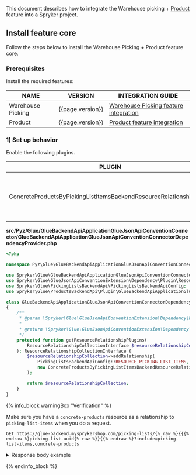 


This document describes how to integrate the Warehouse picking + [Product](/docs/pbc/all/product-information-management/{{page.version}}/base-shop/feature-overviews/product-feature-overview/product-feature-overview.html) feature into a Spryker project.

## Install feature core

Follow the steps below to install the Warehouse Picking + Product feature core.

### Prerequisites

Install the required features:

| NAME              | VERSION          | INTEGRATION GUIDE                                                                                                                                                 |
|-------------------|------------------|-------------------------------------------------------------------------------------------------------------------------------------------------------------------|
| Warehouse Picking | {{page.version}} | [Warehouse Picking feature integration](/docs/pbc/all/install-features/{{page.version}}/install-the-warehouse-picking-feature.html)                    |
| Product           | {{page.version}} | [Product feature integration](/docs/pbc/all/product-information-management/{{page.version}}/base-shop/install-and-upgrade/install-features/install-the-product-feature.html) |

### 1) Set up behavior

Enable the following plugins.

| PLUGIN                                                              | SPECIFICATION                                                                           | PREREQUISITES | NAMESPACE                                                                                      |
|---------------------------------------------------------------------|-----------------------------------------------------------------------------------------|---------------|------------------------------------------------------------------------------------------------|
| ConcreteProductsByPickingListItemsBackendResourceRelationshipPlugin | Adds `concrete-products` resources as a relationship to `picking-list-items` resources. |               | Spryker\Glue\ProductsBackendApi\Plugin\GlueBackendApiApplicationGlueJsonApiConventionConnector |


**src/Pyz/Glue/GlueBackendApiApplicationGlueJsonApiConventionConnector/GlueBackendApiApplicationGlueJsonApiConventionConnectorDependencyProvider.php**

```php
<?php

namespace Pyz\Glue\GlueBackendApiApplicationGlueJsonApiConventionConnector;

use Spryker\Glue\GlueBackendApiApplicationGlueJsonApiConventionConnector\GlueBackendApiApplicationGlueJsonApiConventionConnectorDependencyProvider as SprykerGlueBackendApiApplicationGlueJsonApiConventionConnectorDependencyProvider;
use Spryker\Glue\GlueJsonApiConventionExtension\Dependency\Plugin\ResourceRelationshipCollectionInterface;
use Spryker\Glue\PickingListsBackendApi\PickingListsBackendApiConfig;
use Spryker\Glue\ProductsBackendApi\Plugin\GlueBackendApiApplicationGlueJsonApiConventionConnector\ConcreteProductsByPickingListItemsBackendResourceRelationshipPlugin;

class GlueBackendApiApplicationGlueJsonApiConventionConnectorDependencyProvider extends SprykerGlueBackendApiApplicationGlueJsonApiConventionConnectorDependencyProvider
{
    /**
     * @param \Spryker\Glue\GlueJsonApiConventionExtension\Dependency\Plugin\ResourceRelationshipCollectionInterface $resourceRelationshipCollection
     *
     * @return \Spryker\Glue\GlueJsonApiConventionExtension\Dependency\Plugin\ResourceRelationshipCollectionInterface
     */
    protected function getResourceRelationshipPlugins(
        ResourceRelationshipCollectionInterface $resourceRelationshipCollection,
    ): ResourceRelationshipCollectionInterface {
        $resourceRelationshipCollection->addRelationship(
            PickingListsBackendApiConfig::RESOURCE_PICKING_LIST_ITEMS,
            new ConcreteProductsByPickingListItemsBackendResourceRelationshipPlugin(),
        );

        return $resourceRelationshipCollection;
    }
}


```

{% info_block warningBox "Verification" %}

Make sure you have a `concrete-products` resource as a relationship to `picking-list-items` when you do a request.

`GET https://glue-backend.mysprykershop.com/picking-lists/{% raw %}{{{% endraw %}picking-list-uuid{% raw %}}{{% endraw %}?include=picking-list-items,concrete-products`
<details>
  <summary markdown='span'>Response body example</summary>
```json
{
    "data": {
        "id": "14baa0f3-e6e7-5aa8-bc6c-c02ec39ca77b",
        "type": "picking-lists",
        "attributes": {
            "status": "ready-for-picking",
            "createdAt": "2023-03-23 15:47:07.000000",
            "updatedAt": "2023-03-23 15:49:57.000000"
        },
        "relationships": {
            "picking-list-items": {
                "data": [
                    {
                        "id": "65bb3aec-0a45-5ec6-9b12-bbca6551d87f",
                        "type": "picking-list-items"
                    }
                ]
            }
        },
        "links": {
            "self": "https://glue-backend.mysprykershop.com/picking-lists/14baa0f3-e6e7-5aa8-bc6c-c02ec39ca77b?include=picking-list-items,concrete-products"
        }
    },
    "included": [
        {
            "id": "141_29380410",
            "type": "concrete-products",
            "attributes": {
                "sku": "141_29380410",
                "name": "Asus Zenbook US303UB"
            },
            "links": {
                "self": "https://glue-backend.mysprykershop.com/concrete-products/141_29380410?include=picking-list-items,concrete-products"
            }
        },
        {
            "id": "65bb3aec-0a45-5ec6-9b12-bbca6551d87f",
            "type": "picking-list-items",
            "attributes": {
                "quantity": 1,
                "numberOfPicked": 0,
                "numberOfNotPicked": 0,
                "orderItem": {
                    "uuid": "31e21001-e544-5533-9754-51331c8c9ac5",
                    "sku": "141_29380410",
                    "quantity": 1,
                    "name": "Asus Zenbook US303UB",
                    "amountSalesUnit": null
                }
            },
            "relationships": {
                "concrete-products": {
                    "data": [
                        {
                            "id": "141_29380410",
                            "type": "concrete-products"
                        }
                    ]
                }
            },
            "links": {
                "self": "https://glue-backend.mysprykershop.com/picking-list-items/65bb3aec-0a45-5ec6-9b12-bbca6551d87f?include=picking-list-items,concrete-products"
            }
        }
    ]
}
```
</details>

{% endinfo_block %}
